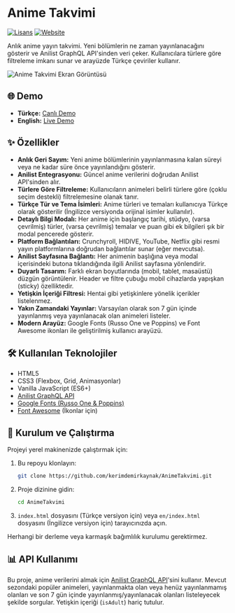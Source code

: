 # Anime Takvimi

[![Lisans](https://img.shields.io/badge/LİSANS-MIT-blue.svg?color=97CA01&logoColor=blue&style=for-the-badge)](https://opensource.org/license/mit/)
[![Website](https://img.shields.io/badge/Website-kerimdemirkaynak.github.io-00215E?style=for-the-badge)](https://kerimdemirkaynak.github.io/AnimeTakvimi)

Anlık anime yayın takvimi. Yeni bölümlerin ne zaman yayınlanacağını gösterir ve Anilist GraphQL API'sinden veri çeker. Kullanıcılara türlere göre filtreleme imkanı sunar ve arayüzde Türkçe çeviriler kullanır.

![Anime Takvimi Ekran Görüntüsü](https://github.com/user-attachments/assets/4e3c5eaa-87b2-46be-b33d-1067b7cd66a9)

## 🌐 Demo
*   **Türkçe:** [Canlı Demo](https://kerimdemirkaynak.github.io/AnimeTakvimi)
*   **English:** [Live Demo](https://kerimdemirkaynak.github.io/AnimeTakvimi/en)

## ✨ Özellikler

*   **Anlık Geri Sayım:** Yeni anime bölümlerinin yayınlanmasına kalan süreyi veya ne kadar süre önce yayınlandığını gösterir.
*   **Anilist Entegrasyonu:** Güncel anime verilerini doğrudan Anilist API'sinden alır.
*   **Türlere Göre Filtreleme:** Kullanıcıların animeleri belirli türlere göre (çoklu seçim destekli) filtrelemesine olanak tanır.
*   **Türkçe Tür ve Tema İsimleri:** Anime türleri ve temaları kullanıcıya Türkçe olarak gösterilir (İngilizce versiyonda orijinal isimler kullanılır).
*   **Detaylı Bilgi Modalı:** Her anime için başlangıç tarihi, stüdyo, (varsa çevrilmiş) türler, (varsa çevrilmiş) temalar ve puan gibi ek bilgileri şık bir modal pencerede gösterir.
*   **Platform Bağlantıları:** Crunchyroll, HIDIVE, YouTube, Netflix gibi resmi yayın platformlarına doğrudan bağlantılar sunar (eğer mevcutsa).
*   **Anilist Sayfasına Bağlantı:** Her animenin başlığına veya modal içerisindeki butona tıklandığında ilgili Anilist sayfasına yönlendirir.
*   **Duyarlı Tasarım:** Farklı ekran boyutlarında (mobil, tablet, masaüstü) düzgün görüntülenir. Header ve filtre çubuğu mobil cihazlarda yapışkan (sticky) özelliktedir.
*   **Yetişkin İçeriği Filtresi:** Hentai gibi yetişkinlere yönelik içerikler listelenmez.
*   **Yakın Zamandaki Yayınlar:** Varsayılan olarak son 7 gün içinde yayınlanmış veya yayınlanacak olan animeleri listeler.
*   **Modern Arayüz:** Google Fonts (Russo One ve Poppins) ve Font Awesome ikonları ile geliştirilmiş kullanıcı arayüzü.

## 🛠️ Kullanılan Teknolojiler

*   HTML5
*   CSS3 (Flexbox, Grid, Animasyonlar)
*   Vanilla JavaScript (ES6+)
*   [Anilist GraphQL API](https://anilist.gitbook.io/anilist-apiv2-docs/)
*   [Google Fonts (Russo One & Poppins)](https://fonts.google.com/)
*   [Font Awesome](https://fontawesome.com/) (İkonlar için)

## 🚀 Kurulum ve Çalıştırma

Projeyi yerel makinenizde çalıştırmak için:

1.  Bu repoyu klonlayın:
    ```bash
    git clone https://github.com/kerimdemirkaynak/AnimeTakvimi.git
    ```
2.  Proje dizinine gidin:
    ```bash
    cd AnimeTakvimi
    ```
3.  `index.html` dosyasını (Türkçe versiyon için) veya `en/index.html` dosyasını (İngilizce versiyon için) tarayıcınızda açın.

Herhangi bir derleme veya karmaşık bağımlılık kurulumu gerektirmez.

## 📊 API Kullanımı

Bu proje, anime verilerini almak için [Anilist GraphQL API](https://anilist.gitbook.io/anilist-apiv2-docs/)'sini kullanır. Mevcut sezondaki popüler animeleri, yayınlanmakta olan veya henüz yayınlanmamış olanları ve son 7 gün içinde yayınlanmış/yayınlanacak olanları listeleyecek şekilde sorgular. Yetişkin içeriği (`isAdult`) hariç tutulur.
